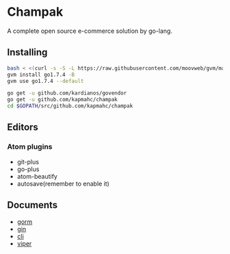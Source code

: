 # Champak

A complete open source e-commerce solution by go-lang.

## Installing

```bash
bash < <(curl -s -S -L https://raw.githubusercontent.com/moovweb/gvm/master/binscripts/gvm-installer)
gvm install go1.7.4 -B
gvm use go1.7.4 --default

go get -u github.com/kardianos/govendor
go get -u github.com/kapmahc/champak
cd $GOPATH/src/github.com/kapmahc/champak
```

## Editors

### Atom plugins

- git-plus
- go-plus
- atom-beautify
- autosave(remember to enable it)

## Documents

- [gorm](http://jinzhu.me/gorm/)
- [gin](https://github.com/gin-gonic/gin/)
- [cli](https://github.com/urfave/cli)
- [viper](https://github.com/spf13/viper)
